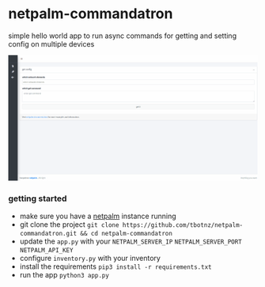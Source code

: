 # netpalm-commandatron
simple hello world app to run async commands for getting and setting config on multiple devices

![netpalm commandatron](/netpalm-commandatron.gif)

### getting started
- make sure you have a [netpalm](https://github.com/tbotnz/netpalm) instance running
- git clone the project ``` git clone https://github.com/tbotnz/netpalm-commandatron.git && cd netpalm-commandatron ```
- update the ```app.py``` with your ```NETPALM_SERVER_IP``` ```NETPALM_SERVER_PORT``` ```NETPALM_API_KEY```
- configure ```inventory.py``` with your inventory
- install the requirements ```pip3 install -r requirements.txt```
- run the app ```python3 app.py```
